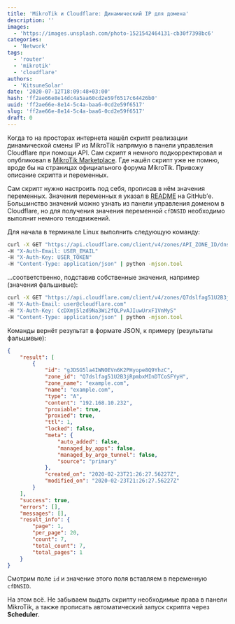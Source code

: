 ```yaml
---
title: 'MikroTik и Cloudflare: Динамический IP для домена'
description: ''
images:
  - 'https://images.unsplash.com/photo-1521542464131-cb30f7398bc6'
categories:
  - 'Network'
tags:
  - 'router'
  - 'mikrotik'
  - 'cloudflare'
authors:
  - 'KitsuneSolar'
date: '2020-07-12T18:09:48+03:00'
hash: 'ff2ae66e8e14dc4a5aa60cd2e59f6517c64426b0'
uuid: 'ff2ae66e-8e14-5c4a-baa6-0cd2e59f6517'
slug: 'ff2ae66e-8e14-5c4a-baa6-0cd2e59f6517'
draft: 0
---
```


Когда то на просторах интернета нашёл скрипт реализации динамической смены IP из MikroTik напрямую в панели управления Cloudflare при помощи API. Сам скрипт я немного подкорректировал и опубликовал в [MikroTik Marketplace](https://github.com/marketplace-mikrotik/mikrotik-ext-cloudflare). Где нашёл скрипт уже не помню, вроде бы на страницах официального форума MikroTik. Привожу описание скрипта и переменных.

<!--more-->

Сам скрипт нужно настроить под себя, прописав в нём значения переменных. Значения переменных я указал в [README](https://github.com/marketplace-mikrotik/mikrotik-ext-cloudflare/blob/main/README.md) на GitHub’е. Большинство значений можно узнать из панели управления доменом в Cloudflare, но для получения значения переменной `cfDNSID` необходимо выполнит немного телодвижений.

Для начала в терминале Linux выполнить следующую команду:

```bash
curl -X GET "https://api.cloudflare.com/client/v4/zones/API_ZONE_ID/dns_records"  \
-H "X-Auth-Email: USER_EMAIL"                                                     \
-H "X-Auth-Key: USER_TOKEN"                                                       \
-H "Content-Type: application/json" | python -mjson.tool
```

...соответственно, подставив собственные значения, например (значения фальшивые):

```bash
curl -X GET "https://api.cloudflare.com/client/v4/zones/Q7dslfag51U2B3jRpmbxMInDTCoSFYyH/dns_records"   \
-H "X-Auth-Email: user@cloudflare.com"                                                                  \
-H "X-Auth-Key: CcDXmj5lzd9Na3Wi2fQLPvAJIuwUrxF1VnMyS"                                                  \
-H "Content-Type: application/json" | python -mjson.tool
```

Команды вернёт результат в формате JSON, к примеру (результаты фальшивые):

```json
{
    "result": [
        {
            "id": "gJDSG5la4IWNOEVn6K2PHyope8Q9YhzC",
            "zone_id": "Q7dslfag51U2B3jRpmbxMInDTCoSFYyH",
            "zone_name": "example.com",
            "name": "example.com",
            "type": "A",
            "content": "192.168.10.232",
            "proxiable": true,
            "proxied": true,
            "ttl": 1,
            "locked": false,
            "meta": {
                "auto_added": false,
                "managed_by_apps": false,
                "managed_by_argo_tunnel": false,
                "source": "primary"
            },
            "created_on": "2020-02-23T21:26:27.56227Z",
            "modified_on": "2020-02-23T21:26:27.56227Z"
        }
    ],
    "success": true,
    "errors": [],
    "messages": [],
    "result_info": {
        "page": 1,
        "per_page": 20,
        "count": 7,
        "total_count": 7,
        "total_pages": 1
    }
}
```

Смотрим поле `id` и значение этого поля вставляем в переменную `cfDNSID`.

На этом всё. Не забываем выдать скрипту необходимые права в панели MikroTik, а также прописать автоматический запуск скрипта через **Scheduler**.